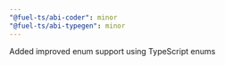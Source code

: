 ```yaml
---
"@fuel-ts/abi-coder": minor
"@fuel-ts/abi-typegen": minor
---
```


Added improved enum support using TypeScript enums
